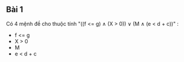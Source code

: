 ## Bài 1
Có 4 mệnh đề cho thuộc tính "((f <= g) ∧ (X > 0)) ∨ (M ∧ (e < d + c))" :
- f <= g
- X > 0
- M
- e < d + c
